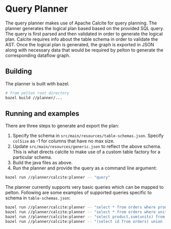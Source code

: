 # Query Planner

The query planner makes use of Apache Calcite for query planning.
The planner generates the logical plan based based on the provided SQL query.
The query is first parsed and then validated in order to generate the logical
plan. Calcite requires info about the table schema in order to validate the AST.
Once the logical plan is generated, the graph is exported in JSON along with
necessary data that would be required by pelton to generate the corresponding
dataflow graph.

## Building

The planner is built with bazel.

```bash
# from pelton root directory
bazel build //planner/...
```

## Running and examples

There are three steps to generate and export the plan:
1. Specify the schema in `src/main/resources/table-schemas.json`.
   Specify `colSize` as -1 for columns that have no max size.
2. Update `src/main/resources/generic.json` to reflect the above schema.
   This is what directs calcite to make use of a custom table factory for a
   particular schema.
3. Build the java files as above.
4. Run the planner and provide the query as a command line argument:
```bash
bazel run //planner/calcite:planner -- "query"
```

The planner currently supports very basic queries which can be mapped to pelton.
Following are some examples of supported queries specific to schema in
`table-schemas.json`:
```bash
bazel run //planner/calcite:planner -- "select * from orders where product='xzy'"
bazel run //planner/calcite:planner -- "select * from orders where units>4 and id>3"
bazel run //planner/calcite:planner -- "select product,sum(units) from orders group by product"
bazel run //planner/calcite:planner -- "(select id from orders) union (select id from products)"
```
